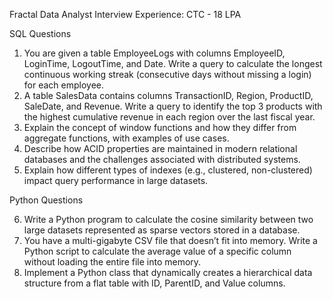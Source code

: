 Fractal Data Analyst Interview Experience:
CTC - 18 LPA

SQL Questions

 1. You are given a table EmployeeLogs with columns EmployeeID, LoginTime, LogoutTime, and Date. Write a query to calculate the longest continuous working streak (consecutive days without missing a login) for each employee.
 2. A table SalesData contains columns TransactionID, Region, ProductID, SaleDate, and Revenue. Write a query to identify the top 3 products with the highest cumulative revenue in each region over the last fiscal year.
 3. Explain the concept of window functions and how they differ from aggregate functions, with examples of use cases.
 4. Describe how ACID properties are maintained in modern relational databases and the challenges associated with distributed systems.
 5. Explain how different types of indexes (e.g., clustered, non-clustered) impact query performance in large datasets.

Python Questions

 6. Write a Python program to calculate the cosine similarity between two large datasets represented as sparse vectors stored in a database.
 7. You have a multi-gigabyte CSV file that doesn’t fit into memory. Write a Python script to calculate the average value of a specific column without loading the entire file into memory.
 8. Implement a Python class that dynamically creates a hierarchical data structure from a flat table with ID, ParentID, and Value columns.